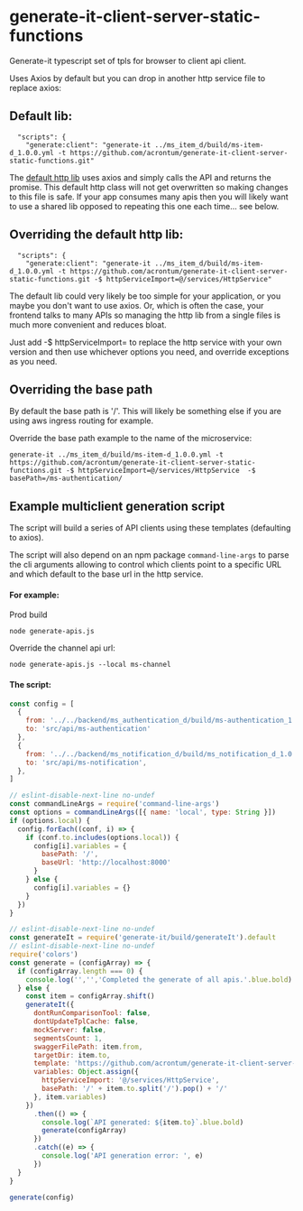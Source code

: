 # generate-it-client-server-static-functions

Generate-it typescript set of tpls for browser to client api client.

Uses Axios by default but you can drop in another http service file to replace axios:

## Default lib:
```
  "scripts": {
    "generate:client": "generate-it ../ms_item_d/build/ms-item-d_1.0.0.yml -t https://github.com/acrontum/generate-it-client-server-static-functions.git"
```
The [default http lib](https://github.com/acrontum/generate-it-client-server-static-functions/blob/master/lib/HttpService.ts.njk) uses axios and simply calls the API and returns the promise. This default http class will not get overwritten so making changes to this file is safe. If your app consumes many apis then you will likely want to use a shared lib opposed to repeating this one each time... see below.

## Overriding the default http lib:
```
  "scripts": {
    "generate:client": "generate-it ../ms_item_d/build/ms-item-d_1.0.0.yml -t https://github.com/acrontum/generate-it-client-server-static-functions.git -$ httpServiceImport=@/services/HttpService"
```
The default lib could very likely be too simple for your application, or you maybe you don't want to use axios. Or, which is often the case, your frontend talks to many APIs so managing the http lib from a single files is much more convenient and reduces bloat.

Just add -$ httpServiceImport=<the project import> to replace the http service with your own version and then use whichever options you need, and override exceptions as you need. 

## Overriding the base path
By default the base path is '/'. This will likely be something else if you are using aws ingress routing for example.

Override the base path example to the name of the microservice:
```
generate-it ../ms_item_d/build/ms-item-d_1.0.0.yml -t https://github.com/acrontum/generate-it-client-server-static-functions.git -$ httpServiceImport=@/services/HttpService  -$ basePath=/ms-authentication/
```

## Example multiclient generation script
The script will build a series of API clients using these templates (defaulting to axios).

The script will also depend on an npm package `command-line-args` to parse the cli arguments allowing to control which clients point to a specific URL and which default to the base url in the http service.

#### For example:
Prod build
```
node generate-apis.js
```
Override the channel api url:
```
node generate-apis.js --local ms-channel
```

#### The script:
```javascript
const config = [
  {
    from: '../../backend/ms_authentication_d/build/ms-authentication_1.0.1.yml',
    to: 'src/api/ms-authentication'
  },
  {
    from: '../../backend/ms_notification_d/build/ms_notification_d_1.0.0.yml',
    to: 'src/api/ms-notification',
  },
]

// eslint-disable-next-line no-undef
const commandLineArgs = require('command-line-args')
const options = commandLineArgs([{ name: 'local', type: String }])
if (options.local) {
  config.forEach((conf, i) => {
    if (conf.to.includes(options.local)) {
      config[i].variables = {
        basePath: '/',
        baseUrl: 'http://localhost:8000'
      }
    } else {
      config[i].variables = {}
    }
  })
}

// eslint-disable-next-line no-undef
const generateIt = require('generate-it/build/generateIt').default
// eslint-disable-next-line no-undef
require('colors')
const generate = (configArray) => {
  if (configArray.length === 0) {
    console.log('','','Completed the generate of all apis.'.blue.bold)
  } else {
    const item = configArray.shift()
    generateIt({
      dontRunComparisonTool: false,
      dontUpdateTplCache: false,
      mockServer: false,
      segmentsCount: 1,
      swaggerFilePath: item.from,
      targetDir: item.to,
      template: 'https://github.com/acrontum/generate-it-client-server-static-functions.git',
      variables: Object.assign({
        httpServiceImport: '@/services/HttpService',
        basePath: '/' + item.to.split('/').pop() + '/'
      }, item.variables)
    })
      .then(() => {
        console.log(`API generated: ${item.to}`.blue.bold)
        generate(configArray)
      })
      .catch((e) => {
        console.log('API generation error: ', e)
      })
  }
}

generate(config)
```
